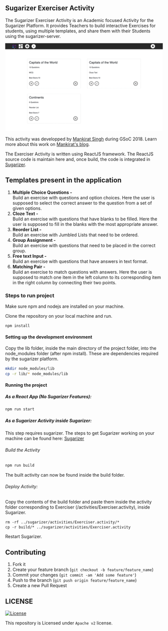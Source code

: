 ## Sugarizer Exerciser Activity

The Sugarizer Exerciser Activity is an Academic focused Activity for the Sugarizer Platform. It provides Teachers to build interactive Exercises for students, using multiple templates, and share them with their Students using the sugarizer-server.

![](screenshots/screenshots.gif)

This activity was developped by [Mankirat Singh](https://github.com/manki11) during GSoC 2018.
Learn more about this work on [Mankirat's blog](https://mankiratsinghtech.wordpress.com/2018/04/27/google-summer-of-code-2018/).

The Exerciser Activity is written using ReactJS framework. The ReactJS source code is maintain here and, once build, the code is integrated in [Sugarizer](https://github.com/llaske/sugarizer).

## Templates present in the application
1. **Multiple Choice Questions -**  
Build an exercise with questions and option choices. Here the user is supposed to select the correct answer to the question from a set of given options.
2. **Cloze Text -**  
Build an exercise with questions that have blanks to be filled. Here the user is supposed to fill in the blanks with the most appropriate answer.
3. **Reorder List -**  
Build an exercise with Jumbled Lists that need to be ordered.
4. **Group Assignment -**  
Build an exercise with questions that need to be placed in the correct group.
5. **Free text Input -**   
Build an exercise with questions that have answers in text format.
6. **Matching Pair -**  
Build an exercise to match questions with answers. Here the user is supposed to match one item in the left column to its corresponding item in the right column by connecting their two points.

### Steps to run project

Make sure npm and nodejs are installed on your machine.

Clone the repository on your local machine and run.

```bash
npm install
```

#### Setting up the development environment

Copy the lib folder, inside the main directory of the project folder, into the node_modules folder (after npm install). These are dependencies required by the sugarizer platform.

```bash
mkdir node_modules/lib
cp -r lib/* node_modules/lib
```

#### Running the project

##### As a React App (No Sugarizer Features):

```bash
npm run start
```

##### As a Sugarizer Activity inside Sugarizer:
This step requires sugarizer. The steps to get Sugarizer working on your machine can be found here:
[Sugarizer](https://github.com/llaske/sugarizer)

###### Build the Activity

```bash
npm run build
```

The built activity can now be found inside the build folder.

###### Deploy Activity:

Copy the contents of the build folder and paste them inside the activity folder corresponding to Exerciser (/activities/Exerciser.activity), inside Sugarizer.

```
rm -rf ../sugarizer/activities/Exerciser.activity/*
cp -r build/* ../sugarizer/activities/Exerciser.activity
```

Restart Sugarizer.


## Contributing

1. Fork it
2. Create your feature branch (`git checkout -b feature/feature_name`)
3. Commit your changes (`git commit -am 'Add some feature'`)
4. Push to the branch (`git push origin feature/feature_name`)
5. Create a new Pull Request

## LICENSE

[![License](https://img.shields.io/badge/License-Apache%202.0-blue.svg)](https://opensource.org/licenses/Apache-2.0)

This repository is Licensed under ```Apache v2``` license.
